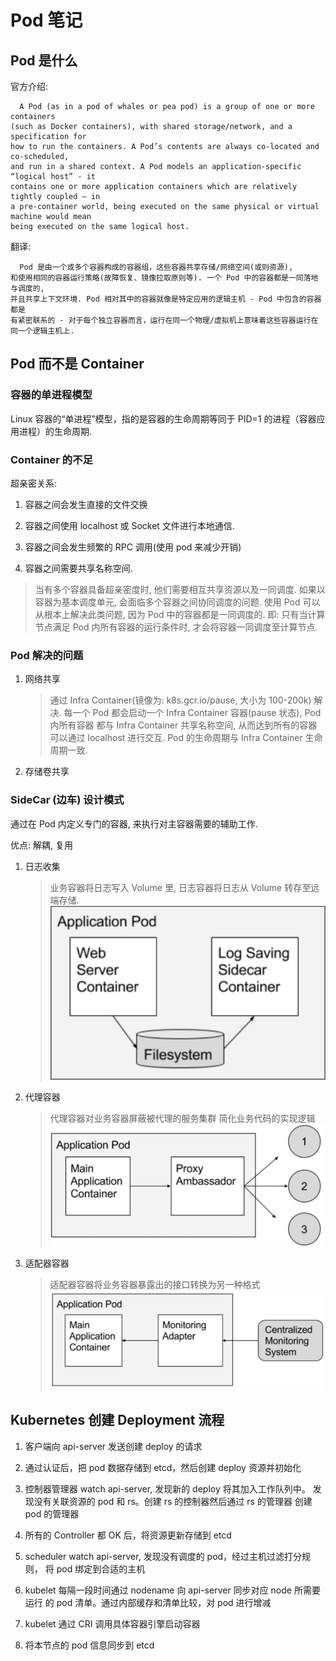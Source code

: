 # Pod 笔记

## Pod 是什么

官方介绍:

      A Pod (as in a pod of whales or pea pod) is a group of one or more containers
    (such as Docker containers), with shared storage/network, and a specification for
    how to run the containers. A Pod’s contents are always co-located and co-scheduled,
    and run in a shared context. A Pod models an application-specific “logical host” - it
    contains one or more application containers which are relatively tightly coupled — in
    a pre-container world, being executed on the same physical or virtual machine would mean
    being executed on the same logical host.

翻译:

      Pod 是由一个或多个容器构成的容器组，这些容器共享存储/网络空间(或则资源),
    和使用相同的容器运行策略(故障恢复、镜像拉取原则等). 一个 Pod 中的容器都是一同落地与调度的,
    并且共享上下文环境. Pod 相对其中的容器就像是特定应用的逻辑主机 - Pod 中包含的容器都是
    有紧密联系的 - 对于每个独立容器而言，运行在同一个物理/虚拟机上意味着这些容器运行在同一个逻辑主机上.

## Pod 而不是 Container

### 容器的单进程模型

Linux 容器的“单进程”模型，指的是容器的生命周期等同于 PID=1 的进程（容器应用进程）的生命周期.

### Container 的不足

超亲密关系:

1. 容器之间会发生直接的文件交换

2. 容器之间使用 localhost 或 Socket 文件进行本地通信.

3. 容器之间会发生频繁的 RPC 调用(使用 pod 来减少开销)

4. 容器之间需要共享名称空间.

> 当有多个容器具备超亲密度时, 他们需要相互共享资源以及一同调度.
> 如果以容器为基本调度单元, 会面临多个容器之间协同调度的问题.
> 使用 Pod 可以从根本上解决此类问题, 因为 Pod 中的容器都是一同调度的.
> 即: 只有当计算节点满足 Pod 内所有容器的运行条件时, 才会将容器一同调度至计算节点.

### Pod 解决的问题

1. 网络共享
   > 通过 Infra Container(镜像为: k8s.gcr.io/pause, 大小为 100-200k) 解决.
   > 每一个 Pod 都会启动一个 Infra Container 容器(pause 状态), Pod 内所有容器
   > 都与 Infra Container 共享名称空间, 从而达到所有的容器可以通过 localhost
   > 进行交互.
   > Pod 的生命周期与 Infra Container 生命周期一致.

2. 存储卷共享

### SideCar (边车) 设计模式

通过在 Pod 内定义专门的容器, 来执行对主容器需要的辅助工作.

优点: 解耦, 复用

1. 日志收集
   > 业务容器将日志写入 Volume 里,
   > 日志容器将日志从 Volume 转存至远端存储.
  ![日志 sidecar](./images/log_sidecar.png)

2. 代理容器
   > 代理容器对业务容器屏蔽被代理的服务集群
   > 简化业务代码的实现逻辑
   ![代理 sidecar](./images/proxy_sidecar.png)

3. 适配器容器
   > 适配器容器将业务容器暴露出的接口转换为另一种格式
   ![适配器 sidecar](./images/adapter_sidecar.png)

## Kubernetes 创建 Deployment 流程

1. 客户端向 api-server 发送创建 deploy 的请求

2. 通过认证后，把 pod 数据存储到 etcd，然后创建 deploy 资源并初始化

3. 控制器管理器 watch api-server, 发现新的 deploy 将其加入工作队列中。
   发现没有关联资源的 pod 和 rs。创建 rs 的控制器然后通过 rs 的管理器
   创建 pod 的管理器

4. 所有的 Controller 都 OK 后，将资源更新存储到 etcd

5. scheduler watch api-server, 发现没有调度的 pod，经过主机过滤打分规则，
   将 pod 绑定到合适的主机

6. kubelet 每隔一段时间通过 nodename 向 api-server 同步对应 node 所需要运行
   的 pod 清单。通过内部缓存和清单比较，对 pod 进行增减

7. kubelet 通过 CRI 调用具体容器引擎启动容器

8. 将本节点的 pod 信息同步到 etcd
